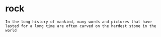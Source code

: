 # rock

``
In the long history of mankind, many words and pictures that have lasted for a long time are often carved on the hardest stone in the world
``